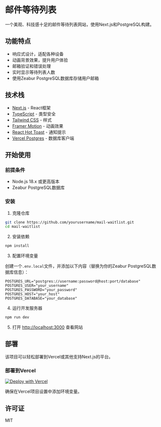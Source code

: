 # 邮件等待列表

一个美观、科技感十足的邮件等待列表网站，使用Next.js和PostgreSQL构建。

## 功能特点

- 响应式设计，适配各种设备
- 动画背景效果，提升用户体验
- 邮箱验证和错误处理
- 实时显示等待列表人数
- 使用Zeabur PostgreSQL数据库存储用户邮箱

## 技术栈

- [Next.js](https://nextjs.org/) - React框架
- [TypeScript](https://www.typescriptlang.org/) - 类型安全
- [Tailwind CSS](https://tailwindcss.com/) - 样式
- [Framer Motion](https://www.framer.com/motion/) - 动画效果
- [React Hot Toast](https://react-hot-toast.com/) - 通知提示
- [Vercel Postgres](https://vercel.com/docs/storage/vercel-postgres) - 数据库客户端

## 开始使用

### 前提条件

- Node.js 18.x 或更高版本
- Zeabur PostgreSQL数据库

### 安装

1. 克隆仓库

```bash
git clone https://github.com/yourusername/mail-waitlist.git
cd mail-waitlist
```

2. 安装依赖

```bash
npm install
```

3. 配置环境变量

创建一个`.env.local`文件，并添加以下内容（替换为你的Zeabur PostgreSQL数据库信息）：

```
POSTGRES_URL="postgres://username:password@host:port/database"
POSTGRES_USER="your_username"
POSTGRES_PASSWORD="your_password"
POSTGRES_HOST="your_host"
POSTGRES_DATABASE="your_database"
```

4. 运行开发服务器

```bash
npm run dev
```

5. 打开 [http://localhost:3000](http://localhost:3000) 查看网站

## 部署

该项目可以轻松部署到Vercel或其他支持Next.js的平台。

### 部署到Vercel

[![Deploy with Vercel](https://vercel.com/button)](https://vercel.com/new/clone?repository-url=https%3A%2F%2Fgithub.com%2Fyourusername%2Fmail-waitlist)

确保在Vercel项目设置中添加环境变量。

## 许可证

MIT
